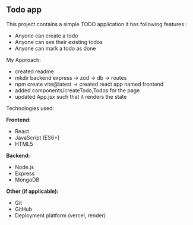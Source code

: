 ## Todo app

This project contains a simple TODO application
it has following features :

- Anyone can create a todo
- Anyone can see their existing todos
- Anyone can mark a todo as done

My Approach:

- created readme
- mkdir backend
  express -> zod -> db -> routes
- npm create vite@latest -> created react app named frontend
- added components/createTodo,Todos for the page
- updated App.jsx such that it renders the state

Technologies used: 

**Frontend:**

- React
- JavaScript (ES6+)
- HTML5

**Backend:**

- Node.js
- Express
- MongoDB

**Other (if applicable):**

- Git
- GitHub
- Deployment platform (vercel, render)
